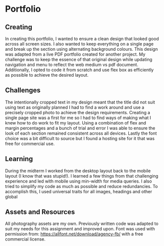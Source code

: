 # Portfolio 


## Creating  

In creating this portfolio, I wanted to ensure a clean design that looked good across all screen sizes. I also wanted to keep everything on a single page and break up the section using alternating background colours. This design was adapted from a live PDF portfolio created for another project. My challenge was to keep the essence of that original design while updating navigation and menu to reflect the web medium vs pdf document. Additionally, I opted to code it from scratch and use flex box as efficiently as possible to achieve the desired layout. 


## Challenges  

The intentionally cropped text in my design meant that the title did not suit using text as originally planned I had to find a work around and use a precisely cropped photo to achieve the design requirements. Creating a single page site was a first for me so I had to find ways of making what I knew how to do work to fit my layout. Using a combination of flex and margin percentages and a bunch of trial and error I was able to ensure the look of each section remained consistent across all devices. Lastly the font choice was a bit difficult to source but I found a hosting site for it that was free for commercial use. 
 

## Learning  

During the midterm I worked from the desktop layout back to the mobile layout (I know that was stupid!). I learned a few things from that challenging experience and led with mobile using min-width for media queries. I also tried to simplify my code as much as possible and reduce redundancies. To accomplish this, I used universal traits for all images, headings and other global  


## Assets and Resources  

All photography assets are my own. Previously written code was adapted to suit my needs for this assignment and improved upon. Font was used with permission from: https://allfont.net/download/agency-fb/ with a free commercial license. 

 